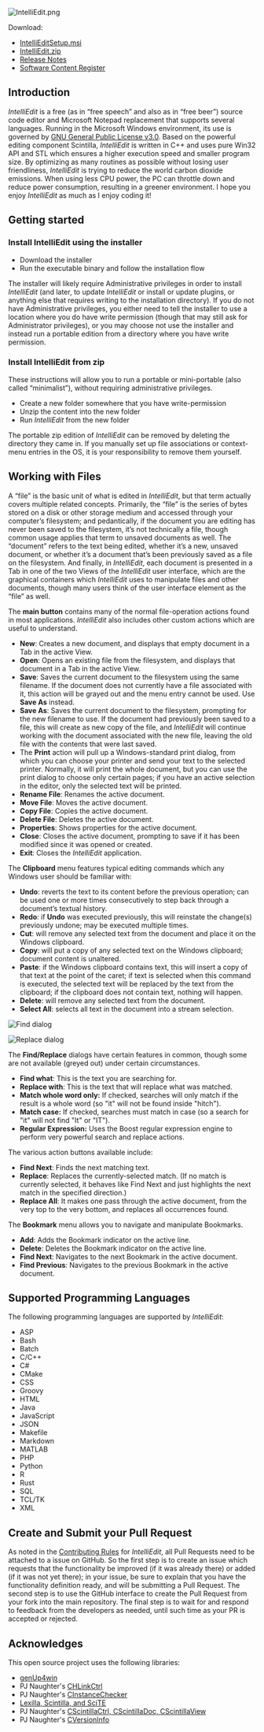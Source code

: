 ![IntelliEdit.png](IntelliEdit.png)

Download:
- [IntelliEditSetup.msi](https://www.moga.doctor/freeware/IntelliEditSetup.msi)
- [IntelliEdit.zip](https://www.moga.doctor/freeware/IntelliEdit.zip)
- [Release Notes](https://www.moga.doctor/freeware/ReleaseNotes.html)
- [Software Content Register](https://www.moga.doctor/freeware/SoftwareContextRegister.html)

## Introduction

_IntelliEdit_ is a free (as in “free speech” and also as in “free beer”) source code editor and Microsoft Notepad replacement that supports several languages. Running in the Microsoft Windows environment, its use is governed by [GNU General Public License v3.0](https://www.gnu.org/licenses/gpl-3.0.html). Based on the powerful editing component Scintilla, _IntelliEdit_ is written in C++ and uses pure Win32 API and STL which ensures a higher execution speed and smaller program size. By optimizing as many routines as possible without losing user friendliness, _IntelliEdit_ is trying to reduce the world carbon dioxide emissions. When using less CPU power, the PC can throttle down and reduce power consumption, resulting in a greener environment. I hope you enjoy _IntelliEdit_ as much as I enjoy coding it!

## Getting started

### Install IntelliEdit using the installer

- Download the installer
- Run the executable binary and follow the installation flow

The installer will likely require Administrative privileges in order to install _IntelliEdit_ (and later, to update _IntelliEdit_ or install or update plugins, or anything else that requires writing to the installation directory). If you do not have Administrative privileges, you either need to tell the installer to use a location where you do have write permission (though that may still ask for Administrator privileges), or you may choose not use the installer and instead run a portable edition from a directory where you have write permission.

### Install IntelliEdit from zip

These instructions will allow you to run a portable or mini-portable (also called “minimalist”), without requiring administrative privileges.

- Create a new folder somewhere that you have write-permission
- Unzip the content into the new folder
- Run _IntelliEdit_ from the new folder

The portable zip edition of _IntelliEdit_ can be removed by deleting the directory they came in. If you manually set up file associations or context-menu entries in the OS, it is your responsibility to remove them yourself.

## Working with Files

A “file” is the basic unit of what is edited in _IntelliEdit_, but that term actually covers multiple related concepts. Primarily, the “file” is the series of bytes stored on a disk or other storage medium and accessed through your computer’s filesystem; and pedantically, if the document you are editing has never been saved to the filesystem, it’s not technically a file, though common usage applies that term to unsaved documents as well. The “document” refers to the text being edited, whether it’s a new, unsaved document, or whether it’s a document that’s been previously saved as a file on the filesystem. And finally, in _IntelliEdit_, each document is presented in a Tab in one of the two Views of the _IntelliEdit_ user interface, which are the graphical containers which _IntelliEdit_ uses to manipulate files and other documents, though many users think of the user interface element as the “file” as well.

The **main button** contains many of the normal file-operation actions found in most applications. _IntelliEdit_ also includes other custom actions which are useful to understand.

- **New**: Creates a new document, and displays that empty document in a Tab in the active View.
- **Open**: Opens an existing file from the filesystem, and displays that document in a Tab in the active View.
- **Save**: Saves the current document to the filesystem using the same filename. 
If the document does not currently have a file associated with it, this action will be grayed out and the menu entry cannot be used. Use **Save As** instead.
- **Save As**: Saves the current document to the filesystem, prompting for the new filename to use. 
If the document had previously been saved to a file, this will create as new copy of the file, and _IntelliEdit_ will continue working with the document associated with the new file, leaving the old file with the contents that were last saved.
- The **Print** action will pull up a Windows-standard print dialog, from which you can choose your printer and send your text to the selected printer. 
Normally, it will print the whole document, but you can use the print dialog to choose only certain pages; if you have an active selection in the editor, only the selected text will be printed.
- **Rename File**: Renames the active document.
- **Move File**: Moves the active document.
- **Copy File**: Copies the active document.
- **Delete File**: Deletes the active document.
- **Properties**: Shows properties for the active document.
- **Close**: Closes the active document, prompting to save if it has been modified since it was opened or created.
- **Exit**: Closes the _IntelliEdit_ application.

The **Clipboard** menu features typical editing commands which any Windows user should be familiar with:

- **Undo**: reverts the text to its content before the previous operation; can be used one or more times consecutively to step back through a document’s textual history.
- **Redo**: if **Undo** was executed previously, this will reinstate the change(s) previously undone; may be executed multiple times.
- **Cut**: will remove any selected text from the document and place it on the Windows clipboard.
- **Copy**: will put a copy of any selected text on the Windows clipboard; document content is unaltered.
- **Paste**: if the Windows clipboard contains text, this will insert a copy of that text at the point of the caret; if text is selected when this command is executed, the selected text will be replaced by the text from the clipboard; if the clipboard does not contain text, nothing will happen.
- **Delete**: will remove any selected text from the document.
- **Select All**: selects all text in the document into a stream selection.

![Find dialog](IntelliEdit-Find.png)

![Replace dialog](IntelliEdit-Replace.png)

The **Find/Replace** dialogs have certain features in common, though some are not available (greyed out) under certain circumstances.

- **Find what**: This is the text you are searching for.
- **Replace with**: This is the text that will replace what was matched.
- **Match whole word only:** If checked, searches will only match if the result is a whole word (so "it" will not be found inside "hitch").
- **Match case:** If checked, searches must match in case (so a search for "it" will not find "It" or "IT").
- **Regular Expression:** Uses the Boost regular expression engine to perform very powerful search and replace actions.

The various action buttons available include:

- **Find Next**: Finds the next matching text.
- **Replace**: Replaces the currently-selected match. (If no match is currently selected, it behaves like Find Next and just highlights the next match in the specified direction.)
- **Replace All**: It makes one pass through the active document, from the very top to the very bottom, and replaces all occurrences found.

The **Bookmark** menu allows you to navigate and manipulate Bookmarks.

- **Add**: Adds the Bookmark indicator on the active line.
- **Delete**: Deletes the Bookmark indicator on the active line.
- **Find Next**: Navigates to the next Bookmark in the active document.
- **Find Previous**: Navigates to the previous Bookmark in the active document.

## Supported Programming Languages

The following programming languages are supported by _IntelliEdit_:

- ASP
- Bash
- Batch
- C/C++
- C#
- CMake
- CSS
- Groovy
- HTML
- Java
- JavaScript
- JSON
- Makefile
- Markdown
- MATLAB
- PHP
- Python
- R
- Rust
- SQL
- TCL/TK
- XML

## Create and Submit your Pull Request

As noted in the [Contributing Rules](https://github.com/mihaimoga/IntelliEdit/blob/main/CONTRIBUTING.md) for _IntelliEdit_, all Pull Requests need to be attached to a issue on GitHub. So the first step is to create an issue which requests that the functionality be improved (if it was already there) or added (if it was not yet there); in your issue, be sure to explain that you have the functionality definition ready, and will be submitting a Pull Request. The second step is to use the GitHub interface to create the Pull Request from your fork into the main repository. The final step is to wait for and respond to feedback from the developers as needed, until such time as your PR is accepted or rejected.

## Acknowledges

This open source project uses the following libraries:

- [genUp4win](https://github.com/mihaimoga/genUp4win)
- PJ Naughter's [CHLinkCtrl](https://www.naughter.com/hlinkctrl.html)
- PJ Naughter's [CInstanceChecker](https://www.naughter.com/sinstance.html)
- [Lexilla, Scintilla, and SciTE](https://www.scintilla.org/)
- PJ Naughter's [CScintillaCtrl, CScintillaDoc, CScintillaView](https://www.naughter.com/scintilla.html)
- PJ Naughter's [CVersionInfo](https://www.naughter.com/versioninfo.html)
